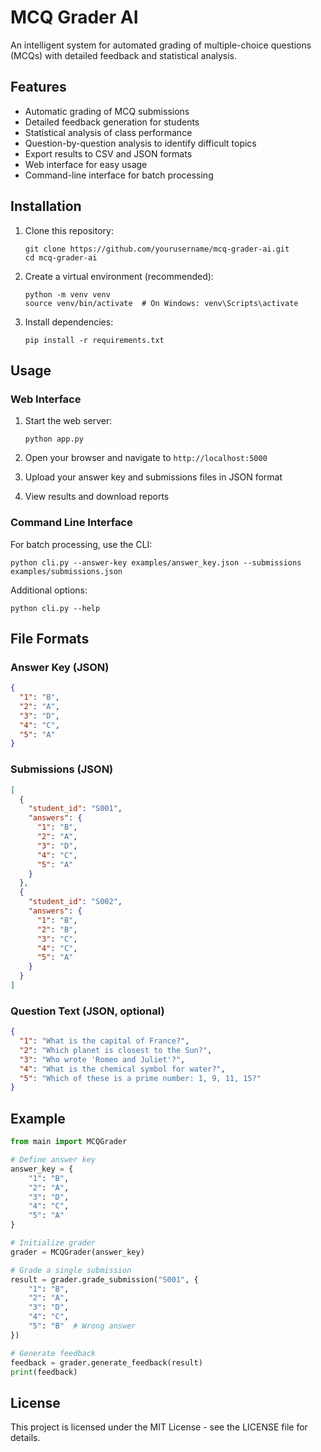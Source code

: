 # MCQ Grader AI

An intelligent system for automated grading of multiple-choice questions (MCQs) with detailed feedback and statistical analysis.

## Features

- Automatic grading of MCQ submissions
- Detailed feedback generation for students
- Statistical analysis of class performance
- Question-by-question analysis to identify difficult topics
- Export results to CSV and JSON formats
- Web interface for easy usage
- Command-line interface for batch processing

## Installation

1. Clone this repository:
   ```
   git clone https://github.com/yourusername/mcq-grader-ai.git
   cd mcq-grader-ai
   ```

2. Create a virtual environment (recommended):
   ```
   python -m venv venv
   source venv/bin/activate  # On Windows: venv\Scripts\activate
   ```

3. Install dependencies:
   ```
   pip install -r requirements.txt
   ```

## Usage

### Web Interface

1. Start the web server:
   ```
   python app.py
   ```

2. Open your browser and navigate to `http://localhost:5000`

3. Upload your answer key and submissions files in JSON format

4. View results and download reports

### Command Line Interface

For batch processing, use the CLI:

```
python cli.py --answer-key examples/answer_key.json --submissions examples/submissions.json
```

Additional options:
```
python cli.py --help
```

## File Formats

### Answer Key (JSON)

```json
{
  "1": "B",
  "2": "A",
  "3": "D",
  "4": "C",
  "5": "A"
}
```

### Submissions (JSON)

```json
[
  {
    "student_id": "S001",
    "answers": {
      "1": "B",
      "2": "A",
      "3": "D",
      "4": "C",
      "5": "A"
    }
  },
  {
    "student_id": "S002",
    "answers": {
      "1": "B",
      "2": "B",
      "3": "C",
      "4": "C",
      "5": "A"
    }
  }
]
```

### Question Text (JSON, optional)

```json
{
  "1": "What is the capital of France?",
  "2": "Which planet is closest to the Sun?",
  "3": "Who wrote 'Romeo and Juliet'?",
  "4": "What is the chemical symbol for water?",
  "5": "Which of these is a prime number: 1, 9, 11, 15?"
}
```

## Example

```python
from main import MCQGrader

# Define answer key
answer_key = {
    "1": "B",
    "2": "A",
    "3": "D",
    "4": "C",
    "5": "A"
}

# Initialize grader
grader = MCQGrader(answer_key)

# Grade a single submission
result = grader.grade_submission("S001", {
    "1": "B",
    "2": "A",
    "3": "D",
    "4": "C",
    "5": "B"  # Wrong answer
})

# Generate feedback
feedback = grader.generate_feedback(result)
print(feedback)
```

## License

This project is licensed under the MIT License - see the LICENSE file for details.
